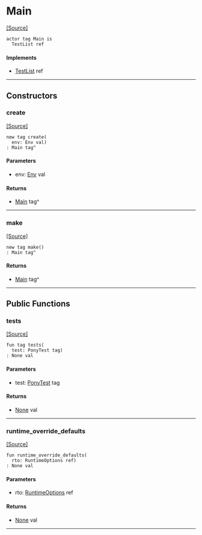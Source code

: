 # Main
<span class="source-link">[[Source]](src/mqtt-configurator/tests.md#L-0-77)</span>
```pony
actor tag Main is
  TestList ref
```

#### Implements

* [TestList](pony_test-TestList.md) ref

---

## Constructors

### create
<span class="source-link">[[Source]](src/mqtt-configurator/tests.md#L-0-79)</span>


```pony
new tag create(
  env: Env val)
: Main tag^
```
#### Parameters

*   env: [Env](builtin-Env.md) val

#### Returns

* [Main](mqtt-configurator-Main.md) tag^

---

### make
<span class="source-link">[[Source]](src/mqtt-configurator/tests.md#L-0-82)</span>


```pony
new tag make()
: Main tag^
```

#### Returns

* [Main](mqtt-configurator-Main.md) tag^

---

## Public Functions

### tests
<span class="source-link">[[Source]](src/mqtt-configurator/tests.md#L-0-85)</span>


```pony
fun tag tests(
  test: PonyTest tag)
: None val
```
#### Parameters

*   test: [PonyTest](pony_test-PonyTest.md) tag

#### Returns

* [None](builtin-None.md) val

---

### runtime_override_defaults
<span class="source-link">[[Source]](src/mqtt-configurator/tests.md#L-0-77)</span>


```pony
fun runtime_override_defaults(
  rto: RuntimeOptions ref)
: None val
```
#### Parameters

*   rto: [RuntimeOptions](builtin-RuntimeOptions.md) ref

#### Returns

* [None](builtin-None.md) val

---

